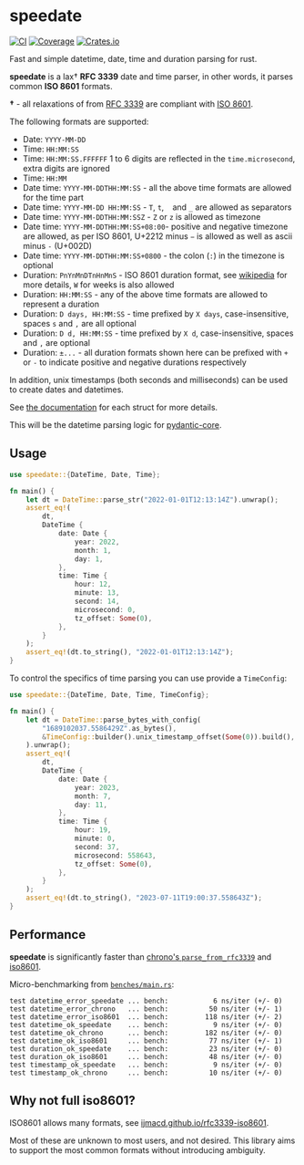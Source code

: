 # speedate

[![CI](https://github.com/pydantic/speedate/actions/workflows/ci.yml/badge.svg?event=push)](https://github.com/pydantic/speedate/actions/workflows/ci.yml?query=branch%3Amain)
[![Coverage](https://codecov.io/gh/pydantic/speedate/branch/main/graph/badge.svg)](https://codecov.io/gh/pydantic/speedate)
[![Crates.io](https://img.shields.io/crates/v/speedate?color=green)](https://crates.io/crates/speedate)

Fast and simple datetime, date, time and duration parsing for rust.

**speedate** is a lax† **RFC 3339** date and time parser, in other words, it parses common **ISO 8601**
formats.

**†** - all relaxations of from [RFC 3339](https://tools.ietf.org/html/rfc3339)
are compliant with [ISO 8601](https://en.wikipedia.org/wiki/ISO_8601).

The following formats are supported:
* Date: `YYYY-MM-DD`
* Time: `HH:MM:SS`
* Time: `HH:MM:SS.FFFFFF` 1 to 6 digits are reflected in the `time.microsecond`, extra digits are ignored
* Time: `HH:MM`
* Date time: `YYYY-MM-DDTHH:MM:SS` - all the above time formats are allowed for the time part
* Date time: `YYYY-MM-DD HH:MM:SS` - `T`, `t`, ` ` and `_` are allowed as separators
* Date time: `YYYY-MM-DDTHH:MM:SSZ` - `Z` or `z` is allowed as timezone
* Date time: `YYYY-MM-DDTHH:MM:SS+08:00`- positive and negative timezone are allowed, as per ISO 8601, U+2212 minus `−`
  is allowed as well as ascii minus `-` (U+002D)
* Date time: `YYYY-MM-DDTHH:MM:SS+0800` - the colon (`:`) in the timezone is optional
* Duration: `PnYnMnDTnHnMnS` - ISO 8601 duration format,
  see [wikipedia](https://en.wikipedia.org/wiki/ISO_8601#Durations) for more details, `W` for weeks is also allowed
* Duration: `HH:MM:SS` - any of the above time formats are allowed to represent a duration
* Duration: `D days, HH:MM:SS` - time prefixed by `X days`, case-insensitive, spaces `s` and `,` are all optional
* Duration: `D d, HH:MM:SS` - time prefixed by `X d`, case-insensitive, spaces and `,` are optional
* Duration: `±...` - all duration formats shown here can be prefixed with `+` or `-` to indicate
  positive and negative durations respectively

In addition, unix timestamps (both seconds and milliseconds) can be used to create dates and datetimes.

See [the documentation](https://docs.rs/speedate/latest/speedate/index.html#structs) for each struct for more details.

This will be the datetime parsing logic for [pydantic-core](https://github.com/pydantic/pydantic-core).

## Usage

```rust
use speedate::{DateTime, Date, Time};

fn main() {
    let dt = DateTime::parse_str("2022-01-01T12:13:14Z").unwrap();
    assert_eq!(
        dt,
        DateTime {
            date: Date {
                year: 2022,
                month: 1,
                day: 1,
            },
            time: Time {
                hour: 12,
                minute: 13,
                second: 14,
                microsecond: 0,
                tz_offset: Some(0),
            },
        }
    );
    assert_eq!(dt.to_string(), "2022-01-01T12:13:14Z");
}
```

To control the specifics of time parsing you can use provide a `TimeConfig`:

```rust
use speedate::{DateTime, Date, Time, TimeConfig};

fn main() {
    let dt = DateTime::parse_bytes_with_config(
        "1689102037.5586429Z".as_bytes(),
        &TimeConfig::builder().unix_timestamp_offset(Some(0)).build(),
    ).unwrap();
    assert_eq!(
        dt,
        DateTime {
            date: Date {
                year: 2023,
                month: 7,
                day: 11,
            },
            time: Time {
                hour: 19,
                minute: 0,
                second: 37,
                microsecond: 558643,
                tz_offset: Some(0),
            },
        }
    );
    assert_eq!(dt.to_string(), "2023-07-11T19:00:37.558643Z");
}
```

## Performance

**speedate** is significantly faster than
[chrono's `parse_from_rfc3339`](https://docs.rs/chrono/latest/chrono/struct.DateTime.html#method.parse_from_rfc3339)
and [iso8601](https://crates.io/crates/iso8601).

Micro-benchmarking from [`benches/main.rs`](https://github.com/pydantic/speedate/blob/main/benches/main.rs):

```text
test datetime_error_speedate ... bench:           6 ns/iter (+/- 0)
test datetime_error_chrono   ... bench:          50 ns/iter (+/- 1)
test datetime_error_iso8601  ... bench:         118 ns/iter (+/- 2)
test datetime_ok_speedate    ... bench:           9 ns/iter (+/- 0)
test datetime_ok_chrono      ... bench:         182 ns/iter (+/- 0)
test datetime_ok_iso8601     ... bench:          77 ns/iter (+/- 1)
test duration_ok_speedate    ... bench:          23 ns/iter (+/- 0)
test duration_ok_iso8601     ... bench:          48 ns/iter (+/- 0)
test timestamp_ok_speedate   ... bench:           9 ns/iter (+/- 0)
test timestamp_ok_chrono     ... bench:          10 ns/iter (+/- 0)
```

## Why not full iso8601?

ISO8601 allows many formats, see
[ijmacd.github.io/rfc3339-iso8601](https://ijmacd.github.io/rfc3339-iso8601/).

Most of these are unknown to most users, and not desired. This library aims to support the most common formats
without introducing ambiguity.
